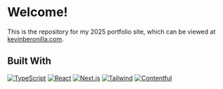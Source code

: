 # Welcome!

This is the repository for my 2025 portfolio site, which can be viewed at [kevinberonilla.com](https://kevinberonilla.com).

## Built With

[![TypeScript](https://img.shields.io/badge/TypeScript-1E1E1E?style=for-the-badge&logo=typescript&logoColor=3178C6)](https://www.typescriptlang.org)
[![React](https://img.shields.io/badge/React-1E1E1E?style=for-the-badge&logo=react&logoColor=61DAFB)](https://react.dev)
[![Next.js](https://img.shields.io/badge/Next.js-1E1E1E?style=for-the-badge&logo=nextdotjs&logoColor=000000)](https://nextjs.org)
[![Tailwind](https://img.shields.io/badge/Tailwind_CSS-1E1E1E?style=for-the-badge&logo=tailwindcss&logoColor=06B6D4)](https://tailwindcss.com)
[![Contentful](https://img.shields.io/badge/Contenful-1E1E1E?style=for-the-badge&logo=contentful&logoColor=2478CC)](https://www.contentful.com)
